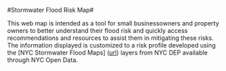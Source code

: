 #Stormwater Flood Risk Map#

This web map is intended as a tool for small businessowners and property owners to better understand their flood risk and quickly access recommendations and resources to
assist them in mitigating these risks. The information displayed is customized to a risk profile developed using the [NYC Stormwater Flood Maps]
([url](https://data.cityofnewyork.us/Environment/NYC-Stormwater-Flood-Maps/9i7c-xyvv/about_data)) layers from NYC DEP available through NYC Open Data.
